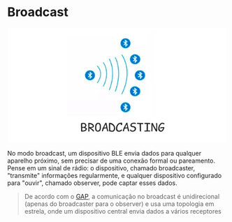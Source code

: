 # Broadcast

<p align="center">
    <img src="../../../images/broadcasting.png" alt="Broadcasting BLE" width="500"/>
</p>

No modo broadcast, um dispositivo BLE envia dados para qualquer aparelho próximo, sem precisar de uma conexão formal ou pareamento. Pense em um sinal de rádio: o dispositivo, chamado broadcaster, "transmite" informações regularmente, e qualquer dispositivo configurado para "ouvir", chamado observer, pode captar esses dados.




> De acordo com o [GAP](../../2-funcionamento/host-partes/gap.md), a comunicação no broadcast é unidirecional (apenas do broadcaster para o observer) e usa uma topologia em estrela, onde um dispositivo central envia dados a vários receptores